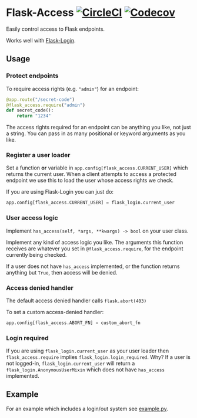 # Flask-Access [![CircleCI](https://img.shields.io/circleci/project/github/barischj/flask-access.svg)](https://circleci.com/gh/barischj/flask-access) [![Codecov](https://img.shields.io/codecov/c/github/barischj/flask-access.svg)](https://codecov.io/gh/barischj/flask-access)

Easily control access to Flask endpoints.

Works well with [Flask-Login](https://flask-login.readthedocs.io/en/latest/).

## Usage

### Protect endpoints

To require access rights (e.g. `"admin"`) for an endpoint:

``` Python
@app.route("/secret-code")
@flask_access.require("admin")
def secret_code():
    return "1234"
```

The access rights required for an endpoint can be anything you like, not just a
string. You can pass in as many positional or keyword arguments as you like.

### Register a user loader

Set a function **or** variable in `app.config[flask_access.CURRENT_USER]` which
returns the current user. When a client attempts to access a protected endpoint
we use this to load the user whose access rights we check.

If you are using Flask-Login you can just do:

``` Python
app.config[flask_access.CURRENT_USER] = flask_login.current_user
```

### User access logic

Implement `has_access(self, *args, **kwargs) -> bool` on your user class.

Implement any kind of access logic you like. The arguments this function
receives are whatever you set in `@flask_access.require`, for the endpoint
currently being checked.

If a user does not have `has_access` implemented, or the function returns
anything but `True`, then access will be denied.

### Access denied handler

The default access denied handler calls `flask.abort(403)`

To set a custom access-denied handler:

``` Python
app.config[flask_access.ABORT_FN] = custom_abort_fn
```

### Login required

If you are using `flask_login.current_user` as your user loader then
`flask_access.require` implies `flask_login.login_required`. Why? If a user is
not logged-in, `flask_login.current_user` will return a
`flask_login.AnonymousUserMixin` which does not have `has_access` implemented.

## Example

For an example which includes a login/out system
see [example.py](example/example.py).
